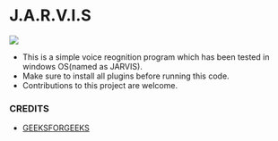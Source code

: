 # J.A.R.V.I.S
![ ](https://vignette.wikia.nocookie.net/marvelcinematicuniverse/images/b/b0/JuARaVeInSy.png/revision/latest?cb=20120722164138=24*48)
+ This is a simple voice reognition program which has been tested in windows OS(named as JARVIS).
+ Make sure to install all plugins before running this code.
+ Contributions to this project are welcome.
### CREDITS
+ [GEEKSFORGEEKS](https://www.geeksforgeeks.org/speech-recognition-in-python-using-google-speech-api/) 
